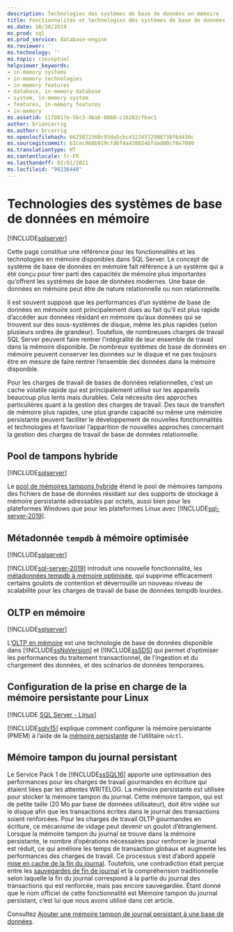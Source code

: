 ```yaml
---
description: Technologies des systèmes de base de données en mémoire
title: Fonctionnalités et technologies des systèmes de base de données en mémoire
ms.date: 10/30/2019
ms.prod: sql
ms.prod_service: database-engine
ms.reviewer: ''
ms.technology: ''
ms.topic: conceptual
helpviewer_keywords:
- in-memory systems
- in-memory technologies
- in-memory features
- database, in-memory database
- system, in-memory system
- features, in-memory features
- in-memory
ms.assetid: 11f8017e-5bc3-4bab-8060-c16282cfbac1
author: briancarrig
ms.author: brcarrig
ms.openlocfilehash: 6625022360c93da5cbc43224572908738f6d430c
ms.sourcegitcommit: b1cec968b919cfd6f4a438024bfdad00cf8e7080
ms.translationtype: HT
ms.contentlocale: fr-FR
ms.lasthandoff: 02/01/2021
ms.locfileid: "99236448"
---
```

# <a name="in-memory-database-systems-and-technologies"></a>Technologies des systèmes de base de données en mémoire

[!INCLUDE[sqlserver](../includes/applies-to-version/sqlserver.md)]

Cette page constitue une référence pour les fonctionnalités et les technologies en mémoire disponibles dans SQL Server. Le concept de système de base de données en mémoire fait référence à un système qui a été conçu pour tirer parti des capacités de mémoire plus importantes qu’offrent les systèmes de base de données modernes. Une base de données en mémoire peut être de nature relationnelle ou non relationnelle.

Il est souvent supposé que les performances d’un système de base de données en mémoire sont principalement dues au fait qu’il est plus rapide d’accéder aux données résidant en mémoire qu’aux données qui se trouvent sur des sous-systèmes de disque, même les plus rapides (selon plusieurs ordres de grandeur). Toutefois, de nombreuses charges de travail SQL Server peuvent faire rentrer l’intégralité de leur ensemble de travail dans la mémoire disponible. De nombreux systèmes de base de données en mémoire peuvent conserver les données sur le disque et ne pas toujours être en mesure de faire rentrer l’ensemble des données dans la mémoire disponible.

Pour les charges de travail de bases de données relationnelles, c’est un cache volatile rapide qui est principalement utilisé sur les appareils beaucoup plus lents mais durables. Cela nécessite des approches particulières quant à la gestion des charges de travail. Des taux de transfert de mémoire plus rapides, une plus grande capacité ou même une mémoire persistante peuvent faciliter le développement de nouvelles fonctionnalités et technologies et favoriser l’apparition de nouvelles approches concernant la gestion des charges de travail de base de données relationnelle.

## <a name="hybrid-buffer-pool"></a>Pool de tampons hybride

[!INCLUDE[sqlserver](../includes/applies-to-version/sqlserver.md)]

Le [pool de mémoires tampons hybride](../database-engine/configure-windows/hybrid-buffer-pool.md) étend le pool de mémoires tampons des fichiers de base de données résidant sur des supports de stockage à mémoire persistante adressables par octets, aussi bien pour les plateformes Windows que pour les plateformes Linux avec [!INCLUDE[sql-server-2019](../includes/sssql19-md.md)].

## <a name="memory-optimized-tempdb-metadata"></a>Métadonnée `tempdb` à mémoire optimisée

[!INCLUDE[sqlserver](../includes/applies-to-version/sqlserver.md)]

[!INCLUDE[sql-server-2019](../includes/sssql19-md.md)] introduit une nouvelle fonctionnalité, les [métadonnées tempdb à mémoire optimisée](./databases/tempdb-database.md#memory-optimized-tempdb-metadata), qui supprime efficacement certains goulots de contention et déverrouille un nouveau niveau de scalabilité pour les charges de travail de base de données tempdb lourdes.

## <a name="in-memory-oltp"></a>OLTP en mémoire

[!INCLUDE[sqlserver](../includes/applies-to-version/sqlserver.md)]

L’[OLTP en mémoire](./in-memory-oltp/in-memory-oltp-in-memory-optimization.md) est une technologie de base de données disponible dans [!INCLUDE[ssNoVersion](../includes/ssnoversion-md.md)] et [!INCLUDE[ssSDS](../includes/sssds-md.md)] qui permet d’optimiser les performances du traitement transactionnel, de l’ingestion et du chargement des données, et des scénarios de données temporaires.

## <a name="configuring-persistent-memory-support-for-linux"></a>Configuration de la prise en charge de la mémoire persistante pour Linux

[!INCLUDE [SQL Server - Linux](../includes/applies-to-version/sql-linux.md)]

[!INCLUDE[sqlv15](../includes/sssql19-md.md)] explique comment configurer la mémoire persistante (PMEM) à l’aide de la [mémoire persistante](../linux/sql-server-linux-configure-pmem.md) de l’utilitaire `ndctl`.

## <a name="persisted-log-buffer"></a>Mémoire tampon du journal persistant

Le Service Pack 1 de [!INCLUDE[ssSQL16](../includes/sssql16-md.md)] apporte une optimisation des performances pour les charges de travail gourmandes en écriture qui étaient liées par les attentes WRITELOG. La mémoire persistante est utilisée pour stocker la mémoire tampon du journal. Cette mémoire tampon, qui est de petite taille (20 Mo par base de données utilisateur), doit être vidée sur le disque afin que les transactions écrites dans le journal des transactions soient renforcées. Pour les charges de travail OLTP gourmandes en écriture, ce mécanisme de vidage peut devenir un goulot d’étranglement. Lorsque la mémoire tampon du journal se trouve dans la mémoire persistante, le nombre d’opérations nécessaires pour renforcer le journal est réduit, ce qui améliore les temps de transaction globaux et augmente les performances des charges de travail. Ce processus s’est d’abord appelé [mise en cache de la fin du journal]( https://blogs.msdn.microsoft.com/bobsql/2016/11/08/how-it-works-it-just-runs-faster-non-volatile-memory-sql-server-tail-of-log-caching-on-nvdimm/). Toutefois, une contradiction était perçue entre les [sauvegardes de fin de journal](./backup-restore/tail-log-backups-sql-server.md) et la compréhension traditionnelle selon laquelle la fin du journal correspond à la partie du journal des transactions qui est renforcée, mais pas encore sauvegardée. Étant donné que le nom officiel de cette fonctionnalité est Mémoire tampon du journal persistant, c’est lui que nous avons utilisé dans cet article.

Consultez [Ajouter une mémoire tampon de journal persistant à une base de données](./databases/add-persisted-log-buffer.md).

